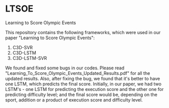 # LTSOE
Learning to Score Olympic Events

This repository contains the following frameworks, which were used in our paper "Learning to Score Olympic Events":
1. C3D-SVR
2. C3D-LSTM
3. C3D-LSTM-SVR

We found and fixed some bugs in our codes. Please read "Learning_To_Score_Olympic_Events_Updated_Results.pdf" for all the updated results. Also, after fixing the bug, we found that it's better to have one LSTM, which predicts the final score. Initially, in our paper, we had two LSTM's - one LSTM for predicting the execution score and the other one for predicting difficulty level; and the final score would be, depending on the sport, addition or a product of execution score and difficulty level.
